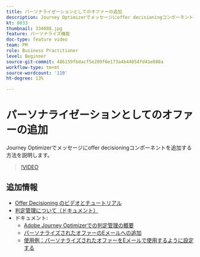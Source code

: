 ```yaml
---
title: パーソナライゼーションとしてのオファーの追加
description: Journey Optimizerでメッセージにoffer decisioningコンポーネントを追加する方法を説明します。
kt: 8033
thumbnail: 334088.jpg
feature: パーソナライズ機能
doc-type: feature video
team: PM
role: Business Practitioner
level: Beginner
source-git-commit: 486159fbdacf5e209f6e173a4b44854fd41e088a
workflow-type: tm+mt
source-wordcount: '110'
ht-degree: 13%

---
```



# パーソナライゼーションとしてのオファーの追加

Journey Optimizerでメッセージにoffer decisioningコンポーネントを追加する方法を説明します。

>[!VIDEO](https://video.tv.adobe.com/v/334088?quality=12)

## 追加情報

* [Offer Decisioning のビデオとチュートリアル](https://experienceleague.adobe.com/docs/offer-decisioning-learn/tutorials/overview.html?lang=ja)
* [判定管理について（ドキュメント）](https://experienceleague.adobe.com/docs/journey-optimizer/using/offer-decisioniong/get-started/starting-offer-decisioning.html)
* ドキュメント:
   * [Adobe Journey Optimizerでの判定管理の概要](https://experienceleague.adobe.com/docs/journey-optimizer/using/offer-decisioniong/get-started/starting-offer-decisioning.html)
   * [パーソナライズされたオファーのEメールへの追加](https://experienceleague.adobe.com/docs/journey-optimizer/using/create-messages/deliver-personalized-offers.html)
   * [使用例：パーソナライズされたオファーをEメールで使用するように設定する](https://experienceleague.adobe.com/docs/journey-optimizer/using/offer-decisioniong/offers-e2e.html)
